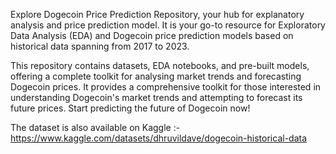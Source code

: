 Explore Dogecoin Price Prediction Repository, your hub for explanatory analysis and price prediction model.
It is your go-to resource for Exploratory Data Analysis (EDA) and Dogecoin price prediction models based on historical data spanning from 2017 to 2023. 

This repository contains datasets, EDA notebooks, and pre-built models, offering a complete toolkit for analysing market trends and forecasting Dogecoin prices.
It provides a comprehensive toolkit for those interested in understanding Dogecoin's market trends and attempting to forecast its future prices.
Start predicting the future of Dogecoin now!

The dataset is also available on Kaggle :- https://www.kaggle.com/datasets/dhruvildave/dogecoin-historical-data
